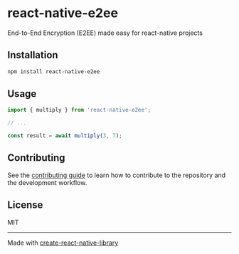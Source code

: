 # react-native-e2ee

End-to-End Encryption (E2EE) made easy for react-native projects

## Installation

```sh
npm install react-native-e2ee
```

## Usage

```js
import { multiply } from 'react-native-e2ee';

// ...

const result = await multiply(3, 7);
```

## Contributing

See the [contributing guide](CONTRIBUTING.md) to learn how to contribute to the repository and the development workflow.

## License

MIT

---

Made with [create-react-native-library](https://github.com/callstack/react-native-builder-bob)
